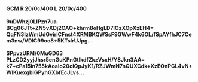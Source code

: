 #### GCM R 20/0c/400 L 20/0c/400
**9uDWhzj0LIPzn7ua**<br/>**BCg06JTt+ZN5vXDj2CAO+khrm8oHgLD7IOzXOpXzEH4=**<br/>**QqFN3IzWmUdGviriCFnst4XRMBKQWSsF9GWwF4k6OL/fSpAYfhJC7Cem3nw/VDlC99oo8+5KTsIrUJpg...**<br/><br/>
**SPpvzURM/0MuGD63**<br/>**PLzCD2yyjJhsr5enGuKPnGtlkdfZkzVsxH/Y8Jkn3AA=**<br/>**k7+cPa15in755kAoaIo20ciQpJyK1/RZJWmN7nQUXCdk+XzEOnPGL4vN+WIKuexgblGPyhGXbfEcJLvs...**